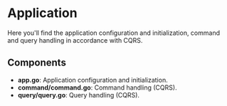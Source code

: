 # Application

Here you'll find the application configuration and initialization, command and query handling in accordance with CQRS.

## Components

- **app.go**: Application configuration and initialization.
- **command/command.go**: Command handling (CQRS).
- **query/query.go**: Query handling (CQRS).
